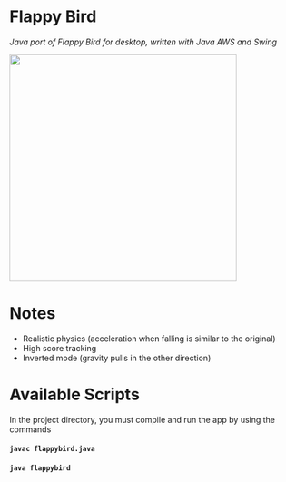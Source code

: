 # Flappy Bird
*Java port of Flappy Bird for desktop, written with Java AWS and Swing*

<img src='https://github.com/derek-ye/Flappy-Bird-PC-Edition/blob/master/screenshots/flappybird.png' width="400"/>

# Notes
- Realistic physics (acceleration when falling is similar to the original)
- High score tracking
- Inverted mode (gravity pulls in the other direction)

# Available Scripts
In the project directory, you must compile and run the app by using the commands
#### `javac flappybird.java`
#### `java flappybird`

